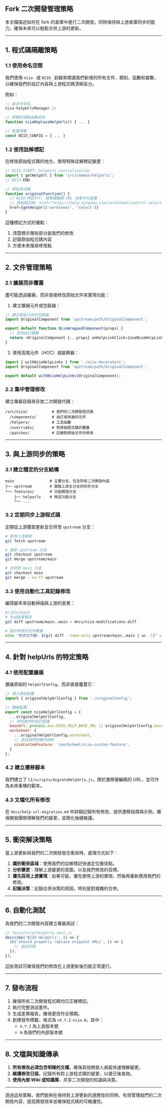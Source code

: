 ## Fork 二次開發管理策略

本文檔描述如何在 fork 的倉庫中進行二次開發，同時保持與上游倉庫同步的能力，確保未來可以輕鬆合併上游的更新。

---

## 1. 程式碼隔離策略

### 1.1 使用命名空間

我們使用 `niio-` 或 `NIIO_` 前綴來標識我們新增的所有文件、類別、函數和變數，以確保我們的自訂內容與上游程式碼清晰區分。

例如：

```javascript
// 新文件命名
niio-helpUrlsManager.js

// 新類別或新函數命名
function niioReplaceHelpUrls() { ... }

// 配置常數
const NIIO_CONFIG = { ... }
```

### 1.2 使用註解標記

在修改原始程式碼的地方，使用特殊註解標記變更：

```javascript
// NIIO-START: helpUrls centralization
import { getHelpUrl } from 'src/common/helpUrls';
// NIIO-END

// 原始程式碼
function originalFunction() {
  // NIIO-MODIFY: 替換硬編碼 URL 為集中化配置
  // 原始程式碼: href="https://help.mingdao.com/worksheet/control-select"
  href={getHelpUrl('worksheet', 'select')}
}
```

這種標記方式的優點：
1. 清楚標示哪些部分是我們的修改
2. 記錄原始程式碼內容
3. 方便未來搜尋修改點

---

## 2. 文件管理策略

### 2.1 擴展而非覆蓋

盡可能透過擴展，而非直接修改原始文件來實現功能：

1. 建立擴展元件或包裝器：
```javascript
// 建立原始元件的包裝器
import OriginalComponent from 'upstream/path/OriginalComponent';

export default function NiioWrappedComponent(props) {
  // 添加自訂邏輯
  return <OriginalComponent {...props} onHelpLinkClick={useNiioHelpLinks} />;
}
```

2. 使用高階元件（HOC）或裝飾器：
```javascript
import { withNiioHelpLinks } from './niio-decorators';
import OriginalComponent from 'upstream/path/OriginalComponent';

export default withNiioHelpLinks(OriginalComponent);
```

### 2.2 集中管理修改

建立專屬目錄來存放二次開發代碼：

```
/src/niio/           # 我們的二次開發程式碼
  /components/       # 自訂或改進的元件
  /helpers/          # 工具函數
  /overrides/        # 對原始程式碼的覆蓋
  /patches/          # 記錄對原始文件的修改
```

---

## 3. 與上游同步的策略

### 3.1 建立穩定的分支結構

```
main                # 主要分支，包含所有二次開發內容
├── upstream        # 跟蹤上游主分支的同步分支
└── features/       # 功能開發分支
    ├── helpurls    # 特定功能分支
    └── ...
```

### 3.2 定期同步上游程式碼

定期從上游獲取更新並合併至 `upstream` 分支：

```bash
# 取得上游更新
git fetch upstream

# 更新 upstream 分支
git checkout upstream
git merge upstream/main

# 合併到 main 分支
git checkout main
git merge --no-ff upstream
```

### 3.3 使用自動化工具記錄修改

編寫腳本來自動掃描與上游的差異：

```bash
#!/bin/bash
# 生成差異報告
git diff upstream/main..main > docs/niio-modifications.diff

# 統計修改的文件數量
echo "修改文件數: $(git diff --name-only upstream/main..main | wc -l)" > docs/niio-stats.txt
```

---

## 4. 針對 helpUrls 的特定策略

### 4.1 使用配置擴展

擴展原始的 `helpUrlConfig`，而非直接覆蓋它：

```javascript
// 導入原始配置
import { originalHelpUrlConfig } from './originalConfig';

// 擴展配置
export const niioHelpUrlConfig = {
  ...originalHelpUrlConfig,
  // 添加我們的自訂配置
  baseUrl: process.env.NIIO_HELP_BASE_URL || originalHelpUrlConfig.baseUrl,
  worksheet: {
    ...originalHelpUrlConfig.worksheet,
    // 添加我們的額外映射
    niioCustomFeature: '/worksheet/niio-custom-feature',
  }
};
```

### 4.2 建立遷移腳本

我們建立了 `CI/scripts/migrateHelpUrls.js`，用於遷移硬編碼的 URL，並可作為未來重構的範本。

### 4.3 文檔化所有修改

在 `docs/help-url-migration.md` 中詳細記錄所有修改，提供遷移指南與示例，確保開發團隊理解我們的變更，並簡化後續維護。

---

## 5. 衝突解決策略

當上游更新與我們的二次開發發生衝突時，處理方式如下：

1. **識別衝突區域**：使用我們的註解標記快速定位衝突點。
2. **分析變更**：理解上游變更的意圖，以及我們修改的目標。
3. **優先採用上游實現**：如果可能，優先使用上游的實現，然後再重新應用我們的修改。
4. **記錄決策**：記錄合併決策的原因，特別是對複雜的合併。

---

## 6. 自動化測試

為我們的二次開發內容建立專屬測試：

```javascript
// tests/niio/helpUrls.test.js
describe('NIIO HelpUrls', () => {
  it('should properly replace original URLs', () => {
    // 測試代碼
  });
});
```

這些測試可確保我們的修改在上游更新後仍能正常運行。

---

## 7. 發布流程

1. 確保所有二次開發程式碼均已正確標記。
2. 執行完整測試套件。
3. 生成差異報告，確保更改符合預期。
4. 創建發布標籤，格式為 `vX.Y.Z-niio.N`，其中：
   - `X.Y.Z` 為上游版本號
   - `N` 為我們的內部版本號

---

## 8. 文檔與知識傳承

1. **所有修改必須包含明確的文檔**，確保其他開發人員能快速理解變更。
2. **維護修改日誌**，記錄所有對上游程式碼的變更，以便日後查詢。
3. **使用內部 Wiki 或知識庫**，共享二次開發的知識與決策。

---

透過這些策略，我們能夠在保持對上游更新的適應性的同時，有效管理我們的二次開發內容，提高開發效率並確保程式碼的可維護性。